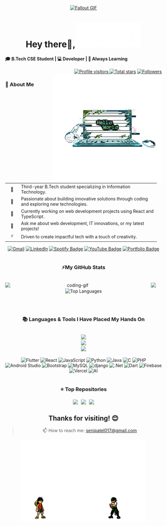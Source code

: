 <!-- MasterHead -->
<div align="center">
<a href="https://imgur.com/a/0ur6GQp">
  <img src="https://imgur.com/VVPno72" alt="Fallout GIF" style="width:auto; height:auto"/>
</a>
 </div>

<!-- Greeting -->
<h1 align="center">Hey there👋,<img src="https://github.com/Dibyaranjan27/senipatel/blob/main/image.png" alt="Name picture" style="width:300; height:80px"/></h1>

<h4 align="left">🎓 B.Tech CSE Student | 💻 Developer | 🚀 Always Learning </h4>

 <div align="right">
  <a href="https://github.com/senipatel"> <img width="115px" alt="Profile visitors" title="GitHub profile visitors" src="https://api.visitorbadge.io/api/visitors?path=senipatel_profile&style=for-the-badge&color=5FABEE&label=Visitors&logo=eye"/> </a>
  <a href="https://api.github-star-counter.workers.dev/user/senipatel">
    <img width="115px" 
         alt="Total stars" 
         title="Total stars on GitHub" 
         src="https://custom-icon-badges.herokuapp.com/badge/dynamic/json?logo=star&label=Stars&style=for-the-badge&query=%24.stars&url=https://api.github-star-counter.workers.dev/user/senipatel" /></a>
  <a href="https://github.com/senipatel?tab=followers">
    <img width="147px" 
         alt="Followers" 
         title="Follow me on GitHub" 
         src="https://custom-icon-badges.herokuapp.com/github/followers/senipatel?&style=for-the-badge&logo=person-add&label=Followers&logoColor=white" /></a>
</div>

<img align="right" alt="coding-gif" width="350" src="https://github.com/Dibyaranjan27/senipatel/blob/main/helloworld.gif">

<!-- about me --> 
<div align="left"> <h3>💫 About Me</h3> 
  <table style="border: none;"> <tr> <td align="center" width="30">🌟</td> <td width="430">Third-year B.Tech student specializing in Information Technology.</td> </tr> <tr> <td align="center" width="30">🌱</td> <td>Passionate about building innovative solutions through coding and exploring new technologies.</td> </tr> <tr> <td align="center" width="30">🔭</td> <td>Currently working on web development projects using React and TypeScript.</td> </tr> <tr> <td align="center" width="30">💬</td> <td>Ask me about web development, IT innovations, or my latest projects!</td> </tr> <tr> <td align="center" width="30">⚡</td> <td>Driven to create impactful tech with a touch of creativity.</td> </tr> </table> </div>



 <div align="center"> 
        <a href="mailto:senipatel017@gmail.com"><img src="https://img.shields.io/badge/Gmail-333333?style=for-the-badge&logo=gmail&logoColor=red" alt="Gmail" /></a> 
        <a href="https://www.linkedin.com/in/dibyaranjan-maharana-1228012b2/" target="_blank"><img src="https://img.shields.io/badge/LinkedIn-0077B5?style=for-the-badge&logo=linkedin&logoColor=white" alt="LinkedIn" /></a> 
        <a href="https://open.spotify.com/playlist/your-playlist-id" target="_blank">
          <img src="https://img.shields.io/badge/Spotify-1CAC78?style=for-the-badge&logo=spotify&logoColor=ECEFF4" alt="Spotify Badge"></a>
        <a href="https://www.youtube.com/playlist?list=your-playlist-id" target="_blank">
          <img src="https://img.shields.io/badge/YouTube-BF616A?style=for-the-badge&logo=youtube&logoColor=ECEFF4" alt="YouTube Badge"></a>
        <a href="https://your-portfolio-url" target="_blank">
          <img src="https://img.shields.io/badge/Portfolio-505050?style=for-the-badge&logo=web&logoColor=white&labelColor=505050" alt="Portfolio Badge"></a>
      </div>
</div></h4>

</div>
<br/>

<!-- git stat-->
<h3 align="center">⚡My GitHub Stats</h3>

<br/>
<div align="center">

  <img align="left" alt="coding-gif" width="450" src="https://github.com/Dibyaranjan27/senipatel/blob/main/In%20The%20Zone.gif">
<img width="340" src="https://github-readme-stats.vercel.app/api?username=senipatel&count_private=true&show_icons=true&theme=jolly&rank_icon=github&border_radius=10"/>
<br/>

  <img width="340" src="https://github-readme-stats.vercel.app/api/top-langs/?username=senipatel&theme=jolly&hide_border=false&include_all_commits=false&count_private=false&layout=compact" alt="Top Languages">
</div>

<br/><br/>

<!-- lang-->
<h3 align="center">📚 Languages & Tools I Have Placed My Hands On</h3>

<br/>

<div align="center">
  <img src="https://skillicons.dev/icons?i=flutter,dart,django,nodejs,dotnet,mongodb,github,react,vite" /><br>
  <img src="https://skillicons.dev/icons?i=python,bootstrap,html,css,tailwind,vscode,git,firebase,figma" /><br>
  <img src="https://skillicons.dev/icons?i=javascript,postgresql,ai,mysql,java,c,php,androidstudio,ubuntu" /><br>
</div>

<br/>

<div align="center">
  <img src="https://img.shields.io/badge/flutter-%2302569B.svg?style=for-the-badge&logo=flutter&logoColor=white" alt="Flutter" /> 
  <img src="https://img.shields.io/badge/react-%2361DAFB.svg?style=for-the-badge&logo=react&logoColor=white" alt="React" />
  <img src="https://img.shields.io/badge/javascript-%23323330.svg?style=for-the-badge&logo=javascript&logoColor=%23F7DF1E" alt="JavaScript" />
  <img src="https://img.shields.io/badge/python-3670A0?style=for-the-badge&logo=python&logoColor=ffdd54" alt="Python" />
  <img src="https://img.shields.io/badge/java-%23ED8B00.svg?style=for-the-badge&logo=openjdk&logoColor=white" alt="Java" />
  <img src="https://img.shields.io/badge/c-%23A8B9CC.svg?style=for-the-badge&logo=c&logoColor=white" alt="C" />
  <img src="https://img.shields.io/badge/php-%23777BB4.svg?style=for-the-badge&logo=php&logoColor=white" alt="PHP" />
  <img src="https://img.shields.io/badge/androidstudio-%233DDC84.svg?style=for-the-badge&logo=android-studio&logoColor=white" alt="Android Studio" />
  <img src="https://img.shields.io/badge/bootstrap-%23563D7C.svg?style=for-the-badge&logo=bootstrap&logoColor=white" alt="Bootstrap" />
  <img src="https://img.shields.io/badge/mysql-4479A1.svg?style=for-the-badge&logo=mysql&logoColor=white" alt="MySQL" />
  <img src="https://img.shields.io/badge/django-%23646CFF.svg?style=for-the-badge&logo=django&logoColor=white" alt="django" />
  <img src="https://img.shields.io/badge/.NET-5C2D91?style=for-the-badge&logo=.net&logoColor=white" alt=".Net" />
  <img src="https://img.shields.io/badge/dart-%230175C2.svg?style=for-the-badge&logo=dart&logoColor=white" alt="Dart" />
  <img src="https://img.shields.io/badge/firebase-%23FFCA28.svg?style=for-the-badge&logo=firebase&logoColor=white" alt="Firebase" />
  <img src="https://img.shields.io/badge/vercel-%23000000.svg?style=for-the-badge&logo=vercel&logoColor=white" alt="Vercel" />
  <img src="https://img.shields.io/badge/ai-%23FF6F61.svg?style=for-the-badge&logo=artificial-intelligence&logoColor=white" alt="AI" /> 
</div>

<br/>

  
<!-- top repo and teck stack-->
<div align="center">
<h3>⭐️ Top Repositories</h3>
  <div style="display: flex; justify-content: center; gap: 10px;">
    <a href="https://github.com/senipatel/Encrypt-Decrypt-and-SQL-Injection-Detector">
        <img width=395 src="https://github-readme-stats.vercel.app/api/pin/?username=senipatel&repo=Encrypt-Decrypt-and-SQL-Injection-Detector&theme=jolly" /></a>
    <a href="https://github.com/senipatel/Eco-friendly_lifestyle_tracker">
        <img width=395 src="https://github-readme-stats.vercel.app/api/pin/?username=senipatel&repo=Eco-friendly_lifestyle_tracker&theme=jolly" />
    </a>
    <a href="https://github.com/senipatel/Compiler-Design-Tool-project">
        <img width=395 src="https://github-readme-stats.vercel.app/api/pin/?username=senipatel&repo=Compiler-Design-Tool-project&theme=jolly" />
    </a>
</div>

## Thanks for visiting! 😊

> 📫 How to reach me: [senipatel017@gmail.com](mailto:senipatel017@gmail.com)


<!-- ending-->
<a href="https://github.com/Dibyaranjan27/Dibyaranjan27/blob/main/chill-and-work.gif"><img src="We%20Heart%20It.gif" alt="Fallout GIF" style="width:400px; height:auto"/></a>

<img src="https://www.animatedimages.org/data/media/562/animated-line-image-0124.gif" width="1920" height=0.4/>
